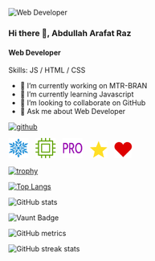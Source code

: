 ![Web Developer](https://scontent.fjsr17-1.fna.fbcdn.net/v/t39.30808-6/426586882_122121230216174280_4504123120393349343_n.jpg?_nc_cat=105&ccb=1-7&_nc_sid=5f2048&_nc_ohc=sa3P3IC8Tc8Q7kNvgGGwEVX&_nc_ht=scontent.fjsr17-1.fna&oh=00_AfAc84x8UofR0X5SZhXPXbHECmF8MwplqCBVTokRbJ1VHg&oe=663FC605)

### Hi there 👋, Abdullah Arafat Raz
#### Web Developer


Skills: JS / HTML / CSS

- 🔭 I’m currently working on MTR-BRAN 
- 🌱 I’m currently learning Javascript 
- 👯 I’m looking to collaborate on GitHub 
- 💬 Ask me about Web Developer 


[<img src='https://cdn.jsdelivr.net/npm/simple-icons@3.0.1/icons/github.svg' alt='github' height='40'>](https://github.com/MTR-BRAND)  

<a href='https://archiveprogram.github.com/'><img src='https://raw.githubusercontent.com/acervenky/animated-github-badges/master/assets/acbadge.gif' width='40' height='40'></a> <a href='https://docs.github.com/en/developers'><img src='https://raw.githubusercontent.com/acervenky/animated-github-badges/master/assets/devbadge.gif' width='40' height='40'></a> <a href='https://github.com/pricing'><img src='https://raw.githubusercontent.com/acervenky/animated-github-badges/master/assets/pro.gif' width='40' height='40'></a> <a href='https://stars.github.com/'><img src='https://raw.githubusercontent.com/acervenky/animated-github-badges/master/assets/starbadge.gif' width='35' height='35'></a> <a href='https://docs.github.com/en/github/supporting-the-open-source-community-with-github-sponsors'><img src='https://raw.githubusercontent.com/acervenky/animated-github-badges/master/assets/sponsorbadge.gif' width='35' height='35'></a> 

[![trophy](https://github-profile-trophy.vercel.app/?username=MTR-BRAND)](https://github.com/ryo-ma/github-profile-trophy)

[![Top Langs](https://github-readme-stats.vercel.app/api/top-langs/?username=MTR-BRAND)](https://github.com/anuraghazra/github-readme-stats)

![GitHub stats](https://github-readme-stats.vercel.app/api?username=MTR-BRAND&show_icons=true&count_private=true)  

![Vaunt Badge](https://api.vaunt.dev/v1/github/entities/MTR-BRAND/contributions?format=svg&private=true)  

![GitHub metrics](https://metrics.lecoq.io/MTR-BRAND)  

![GitHub streak stats](https://streak-stats.demolab.com/?user=MTR-BRAND)  

